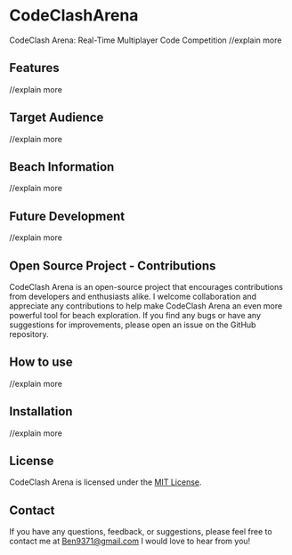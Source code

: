 # CodeClashArena

CodeClash Arena: Real-Time Multiplayer Code Competition
//explain more


## Features

//explain more

## Target Audience

//explain more

## Beach Information

//explain more

## Future Development

//explain more

## Open Source Project - Contributions

CodeClash Arena is an open-source project that encourages contributions from developers and enthusiasts alike.
I welcome collaboration and appreciate any contributions to help make CodeClash Arena an even more powerful tool for beach exploration.
If you find any bugs or have any suggestions for improvements, please open an issue on the GitHub repository.

## How to use

//explain more

## Installation

//explain more

## License

CodeClash Arena is licensed under the [MIT License](LICENSE).

## Contact

If you have any questions, feedback, or suggestions, please feel free to contact me at Ben9371@gmail.com 
I would love to hear from you!

